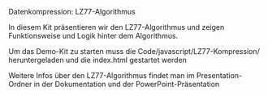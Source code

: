 Datenkompression: LZ77-Algorithmus 

In diesem Kit präsentieren wir den LZ77-Algorithmus und zeigen Funktionsweise und Logik hinter dem Algorithmus. 

Um das Demo-Kit zu starten muss die Code/javascript/LZ77-Kompression/ heruntergeladen und die index.html gestartet werden 

Weitere Infos über den LZ77-Algorithmus findet man im Presentation-Ordner in der Dokumentation und der PowerPoint-Präsentation
